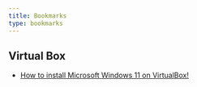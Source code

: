 ```yaml
---
title: Bookmarks
type: bookmarks
---
```


## Virtual Box

- [How to install Microsoft Windows 11 on VirtualBox!](https://blogs.oracle.com/virtualization/post/install-microsoft-windows-11-on-virtualbox)
